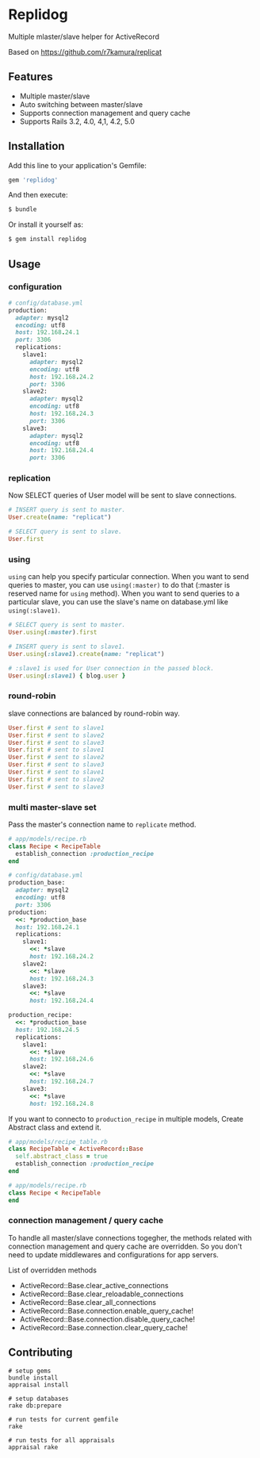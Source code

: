 # Replidog

Multiple mlaster/slave helper for ActiveRecord

Based on https://github.com/r7kamura/replicat

## Features

* Multiple master/slave
* Auto switching between master/slave
* Supports connection management and query cache
* Supports Rails 3.2, 4.0, 4,1, 4.2, 5.0

## Installation

Add this line to your application's Gemfile:

```ruby
gem 'replidog'
```

And then execute:

```sh
$ bundle
```

Or install it yourself as:

```sh
$ gem install replidog
```

## Usage

### configuration

```ruby
# config/database.yml
production:
  adapter: mysql2
  encoding: utf8
  host: 192.168.24.1
  port: 3306
  replications:
    slave1:
      adapter: mysql2
      encoding: utf8
      host: 192.168.24.2
      port: 3306
    slave2:
      adapter: mysql2
      encoding: utf8
      host: 192.168.24.3
      port: 3306
    slave3:
      adapter: mysql2
      encoding: utf8
      host: 192.168.24.4
      port: 3306
```

### replication

Now SELECT queries of User model will be sent to slave connections.

```ruby
# INSERT query is sent to master.
User.create(name: "replicat")

# SELECT query is sent to slave.
User.first
```

### using

`using` can help you specify particular connection.
When you want to send queries to master,
you can use `using(:master)` to do that (:master is reserved name for `using` method).
When you want to send queries to a particular slave,
you can use the slave's name on database.yml like `using(:slave1)`.

```ruby
# SELECT query is sent to master.
User.using(:master).first

# INSERT query is sent to slave1.
User.using(:slave1).create(name: "replicat")

# :slave1 is used for User connection in the passed block.
User.using(:slave1) { blog.user }
```

### round-robin

slave connections are balanced by round-robin way.

```ruby
User.first # sent to slave1
User.first # sent to slave2
User.first # sent to slave3
User.first # sent to slave1
User.first # sent to slave2
User.first # sent to slave3
User.first # sent to slave1
User.first # sent to slave2
User.first # sent to slave3
```

### multi master-slave set

Pass the master's connection name to `replicate` method.

```ruby
# app/models/recipe.rb
class Recipe < RecipeTable
  establish_connection :production_recipe
end

# config/database.yml
production_base:
  adapter: mysql2
  encoding: utf8
  port: 3306
production:
  <<: *production_base
  host: 192.168.24.1
  replications:
    slave1:
      <<: *slave
      host: 192.168.24.2
    slave2:
      <<: *slave
      host: 192.168.24.3
    slave3:
      <<: *slave
      host: 192.168.24.4

production_recipe:
  <<: *production_base
  host: 192.168.24.5
  replications:
    slave1:
      <<: *slave
      host: 192.168.24.6
    slave2:
      <<: *slave
      host: 192.168.24.7
    slave3:
      <<: *slave
      host: 192.168.24.8
```

If you want to connecto to `production_recipe` in multiple models, Create Abstract class and extend it.

```ruby
# app/models/recipe_table.rb
class RecipeTable < ActiveRecord::Base
  self.abstract_class = true
  establish_connection :production_recipe
end

# app/models/recipe.rb
class Recipe < RecipeTable
end
```

### connection management / query cache

To handle all master/slave connections togegher, the methods related with connection management and query cache are overridden.
So you don't need to update middlewares and configurations for app servers.

List of overridden methods
* ActiveRecord::Base.clear_active_connections
* ActiveRecord::Base.clear_reloadable_connections
* ActiveRecord::Base.clear_all_connections
* ActiveRecord::Base.connection.enable_query_cache!
* ActiveRecord::Base.connection.disable_query_cache!
* ActiveRecord::Base.connection.clear_query_cache!


## Contributing

```
# setup gems
bundle install
appraisal install

# setup databases
rake db:prepare

# run tests for current gemfile
rake

# run tests for all appraisals
appraisal rake
```
